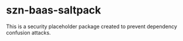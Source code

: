 # szn-baas-saltpack

This is a security placeholder package created to prevent dependency confusion attacks.
